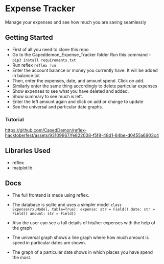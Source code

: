 # Expense Tracker

Manage your expenses and see how much you are saving seamlessly

## Getting Started
- First of all you need to clone this repo
- Go to the Capeddemon_Expense_Tracker folder
 Run this command - 
 `
 pip3 install requirements.txt
 `
- Run reflex
`
reflex run
`
- Enter the account balance or money you currently have. It will be added in balance.txt
- Then, enter the expenses, date, and amount spend. Click on add.
- Similarly enter the same thing accordingly to delete particular expenses
- Show expenses to see what you have deleted and added.
- Show summary to see much is left.
- Enter the left amount again and click on add or change to update
- See the universal and particular date graphs.


### Tutorial

https://github.com/CapedDemon/reflex-hacktoberfest/assets/93109967/fe822038-f5f8-48d1-84be-d0455a6603c4



## Libraries Used
- reflex
- matplotlib

## Docs
- The full frontend is made using reflex. 
- The database is sqlite and uses a simpler model
`
class Expense(rx.Model, table=True):
    expense: str = Field()
    date: str = Field()
    amount: str = Field()
`

- Also the user can see a full details of his/her expenses with the help of the graph
- The universal graph shows a line graph where how much amount is spend in particular dates are shown.
- The graph of a particular date shows in which places you have spend the most.

